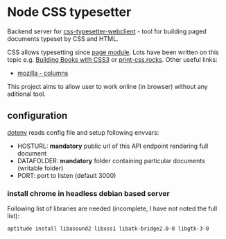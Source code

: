 # Node CSS typesetter

Backend server for [css-typesetter-webclient](https://github.com/css-typesetter/css-typesetter-webclient) - tool
for building paged documents typeset by CSS and HTML.

CSS allows typesetting since [page module](http://www.w3.org/TR/css3-page/).
Lots have been written on this topic e.g. [Building Books with CSS3](http://alistapart.com/article/building-books-with-css3) or [print-css.rocks](https://print-css.rocks/index.html).
Other useful links:
- [mozilla - columns](https://developer.mozilla.org/en-US/docs/Web/CSS/columns)

This project aims to allow user to work online (in browser) without any aditional tool.

## configuration

[dotenv](https://www.npmjs.com/package/dotenv) reads config file and setup following envvars:
- HOSTURL: __mandatory__ public url of this API endpoint rendering full document
- DATAFOLDER: __mandatory__ folder containing particular documents (writable folder)
- PORT: port to listen (default 3000)

### install chrome in headless debian based server

Following list of libraries are needed (incomplete, I have not noted the full list):

```
aptitude install libasound2 libxss1 libatk-bridge2.0-0 libgtk-3-0
```
